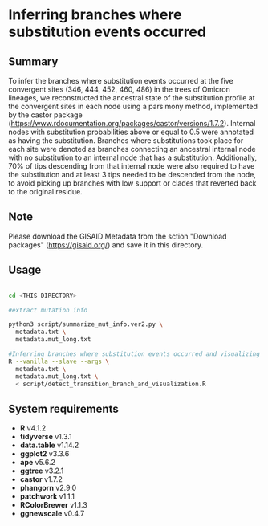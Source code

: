 # Inferring branches where substitution events occurred

## Summary
To infer the branches where substitution events occurred at the five convergent sites (346, 444, 452, 460, 486) in the trees of Omicron lineages, we reconstructed the ancestral state of the substitution profile at the convergent sites in each node using a parsimony method, implemented by the castor package (https://www.rdocumentation.org/packages/castor/versions/1.7.2). Internal nodes with substitution probabilities above or equal to 0.5 were annotated as having the substitution. Branches where substitutions took place for each site were denoted as branches connecting an ancestral internal node with no substitution to an internal node that has a substitution. Additionally, 70% of tips descending from that internal node were also required to have the substitution and at least 3 tips needed to be descended from the node, to avoid picking up branches with low support or clades that reverted back to the original residue.

## Note
Please download the GISAID Metadata from the sction "Download packages" (https://gisaid.org/) and save it in this directory.

## Usage
```bash

cd <THIS DIRECTORY>

#extract mutation info

python3 script/summarize_mut_info.ver2.py \
  metadata.txt \
  metadata.mut_long.txt

#Inferring branches where substitution events occurred and visualizing it
R --vanilla --slave --args \
  metadata.txt \
  metadata.mut_long.txt \
  < script/detect_transition_branch_and_visualization.R

```

## System requirements
* **R** v4.1.2
* **tidyverse** v1.3.1
* **data.table** v1.14.2
* **ggplot2** v3.3.6
* **ape** v5.6.2
* **ggtree**  v3.2.1
* **castor** v1.7.2
* **phangorn** v2.9.0
* **patchwork** v1.1.1
* **RColorBrewer** v1.1.3
* **ggnewscale** v0.4.7




